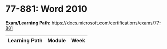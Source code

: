 # 77-881: Word 2010

**Exam/Learning Path:** https://docs.microsoft.com/certifications/exams/77-881

| **Learning Path** | **Module** | **Week** |
|-|-|-|
